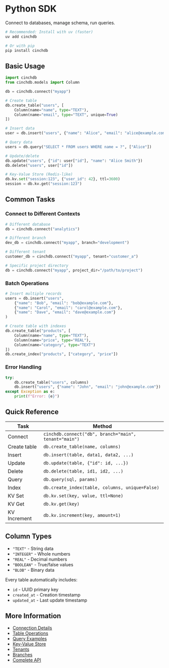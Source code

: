 # Python SDK

Connect to databases, manage schema, run queries.

```bash
# Recommended: Install with uv (faster)
uv add cinchdb

# Or with pip
pip install cinchdb
```

## Basic Usage

```python
import cinchdb
from cinchdb.models import Column

db = cinchdb.connect("myapp")

# Create table
db.create_table("users", [
    Column(name="name", type="TEXT"),
    Column(name="email", type="TEXT", unique=True)
])

# Insert data
user = db.insert("users", {"name": "Alice", "email": "alice@example.com"})

# Query data
users = db.query("SELECT * FROM users WHERE name = ?", ["Alice"])

# Update/delete
db.update("users", {"id": user["id"], "name": "Alice Smith"})
db.delete("users", user["id"])

# Key-Value Store (Redis-like)
db.kv.set("session:123", {"user_id": 42}, ttl=3600)
session = db.kv.get("session:123")
```

## Common Tasks

### Connect to Different Contexts
```python
# Different database
db = cinchdb.connect("analytics") 

# Different branch  
dev_db = cinchdb.connect("myapp", branch="development")

# Different tenant
customer_db = cinchdb.connect("myapp", tenant="customer_a")

# Specific project directory
db = cinchdb.connect("myapp", project_dir="/path/to/project")
```

### Batch Operations
```python
# Insert multiple records
users = db.insert("users",
    {"name": "Bob", "email": "bob@example.com"},
    {"name": "Carol", "email": "carol@example.com"},
    {"name": "Dave", "email": "dave@example.com"}
)

# Create table with indexes
db.create_table("products", [
    Column(name="name", type="TEXT"),
    Column(name="price", type="REAL"),
    Column(name="category", type="TEXT")
])
db.create_index("products", ["category", "price"])
```

### Error Handling
```python
try:
    db.create_table("users", columns)
    db.insert("users", {"name": "John", "email": "john@example.com"})
except Exception as e:
    print(f"Error: {e}")
```

## Quick Reference

| Task | Method |
|------|--------|
| Connect | `cinchdb.connect("db", branch="main", tenant="main")` |
| Create table | `db.create_table(name, columns)` |
| Insert | `db.insert(table, data1, data2, ...)` |
| Update | `db.update(table, {"id": id, ...})` |
| Delete | `db.delete(table, id1, id2, ...)` |
| Query | `db.query(sql, params)` |
| Index | `db.create_index(table, columns, unique=False)` |
| KV Set | `db.kv.set(key, value, ttl=None)` |
| KV Get | `db.kv.get(key)` |
| KV Increment | `db.kv.increment(key, amount=1)` |

## Column Types

- `"TEXT"` - String data
- `"INTEGER"` - Whole numbers  
- `"REAL"` - Decimal numbers
- `"BOOLEAN"` - True/false values
- `"BLOB"` - Binary data

Every table automatically includes:
- `id` - UUID primary key
- `created_at` - Creation timestamp  
- `updated_at` - Last update timestamp

## More Information

- [Connection Details](connection.md)
- [Table Operations](tables.md)
- [Query Examples](queries.md)
- [Key-Value Store](kv-store.md)
- [Tenants](tenants.md)
- [Branches](branches.md)
- [Complete API](api-reference.md)